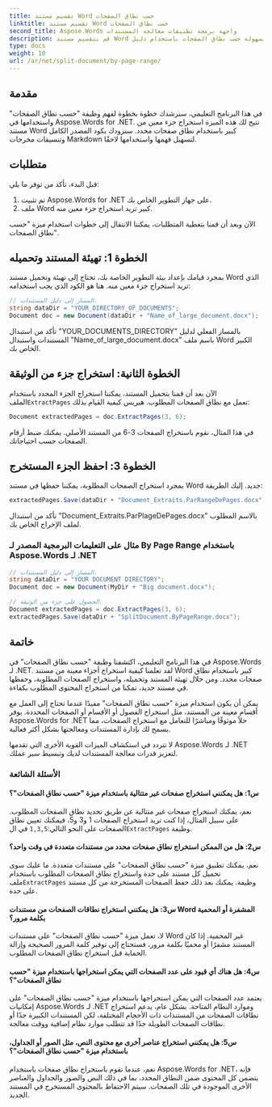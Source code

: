 ```yaml
---
title: تقسيم مستند Word حسب نطاق الصفحات
linktitle: تقسيم مستند Word حسب نطاق الصفحات
second_title: Aspose.Words واجهة برمجة تطبيقات معالجة المستندات
description: قم بتقسيم مستند Word بسهولة حسب نطاق الصفحات باستخدام دليل Aspose.Words for .NET خطوة بخطوة.
type: docs
weight: 10
url: /ar/net/split-document/by-page-range/
---
```


## مقدمة
في هذا البرنامج التعليمي، سنرشدك خطوة بخطوة لفهم وظيفة "حسب نطاق الصفحات" واستخدامها في Aspose.Words for .NET. تتيح لك هذه الميزة استخراج جزء معين من مستند Word كبير باستخدام نطاق صفحات محدد. سنزودك بكود المصدر الكامل وتنسيقات مخرجات Markdown لتسهيل فهمها واستخدامها لاحقًا.

## متطلبات
قبل البدء، تأكد من توفر ما يلي:

1. تم تثبيت Aspose.Words for .NET على جهاز التطوير الخاص بك.
2. ملف Word كبير تريد استخراج جزء معين منه.

الآن وبعد أن قمنا بتغطية المتطلبات، يمكننا الانتقال إلى خطوات استخدام ميزة "حسب نطاق الصفحات".

## الخطوة 1: تهيئة المستند وتحميله
بمجرد قيامك بإعداد بيئة التطوير الخاصة بك، تحتاج إلى تهيئة وتحميل مستند Word الذي تريد استخراج جزء معين منه. هنا هو الكود الذي يجب استخدامه:

```csharp
// المسار إلى دليل المستندات.
string dataDir = "YOUR_DIRECTORY_OF_DOCUMENTS";
Document doc = new Document(dataDir + "Name_of_large_document.docx");
```

تأكد من استبدال "YOUR_DOCUMENTS_DIRECTORY" بالمسار الفعلي لدليل المستندات واستبدال "Name_of_large_document.docx" باسم ملف Word الكبير الخاص بك.

## الخطوة الثانية: استخراج جزء من الوثيقة
 الآن بعد أن قمنا بتحميل المستند، يمكننا استخراج الجزء المحدد باستخدام الملف`ExtractPages` تعمل مع نطاق الصفحات المطلوب. هيريس كيفية القيام بذلك:

```csharp
Document extractedPages = doc.ExtractPages(3, 6);
```

في هذا المثال، نقوم باستخراج الصفحات 3-6 من المستند الأصلي. يمكنك ضبط أرقام الصفحات حسب احتياجاتك.

## الخطوة 3: احفظ الجزء المستخرج
بمجرد استخراج الصفحات المطلوبة، يمكننا حفظها في مستند Word جديد. إليك الطريقة:

```csharp
extractedPages.Save(dataDir + "Document_Extraits.ParRangeDePages.docx");
```

تأكد من استبدال "Document_Extraits.ParPlageDePages.docx" بالاسم المطلوب لملف الإخراج الخاص بك.

### مثال على التعليمات البرمجية المصدر لـ By Page Range باستخدام Aspose.Words لـ .NET

```csharp
// المسار إلى دليل المستندات.
string dataDir = "YOUR DOCUMENT DIRECTORY";
Document doc = new Document(MyDir + "Big document.docx");

// الحصول على جزء من الوثيقة.
Document extractedPages = doc.ExtractPages(3, 6);
extractedPages.Save(dataDir + "SplitDocument.ByPageRange.docx");
```

## خاتمة

في هذا البرنامج التعليمي، اكتشفنا وظيفة "حسب نطاق الصفحات" في Aspose.Words لـ .NET. لقد تعلمنا كيفية استخراج أجزاء معينة من مستند Word كبير باستخدام نطاق صفحات محدد. ومن خلال تهيئة المستند وتحميله، واستخراج الصفحات المطلوبة، وحفظها في مستند جديد، تمكنا من استخراج المحتوى المطلوب بكفاءة.

يمكن أن يكون استخدام ميزة "حسب نطاق الصفحات" مفيدًا عندما تحتاج إلى العمل مع أقسام معينة من المستند، مثل استخراج الفصول أو الأقسام أو الصفحات المحددة. يوفر Aspose.Words for .NET حلاً موثوقًا ومباشرًا للتعامل مع استخراج الصفحات، مما يسمح لك بإدارة المستندات ومعالجتها بشكل أكثر فعالية.

لا تتردد في استكشاف الميزات القوية الأخرى التي تقدمها Aspose.Words لـ .NET لتعزيز قدرات معالجة المستندات لديك وتبسيط سير عملك.

### الأسئلة الشائعة

#### س1: هل يمكنني استخراج صفحات غير متتالية باستخدام ميزة "حسب نطاق الصفحات"؟
 نعم، يمكنك استخراج صفحات غير متتالية عن طريق تحديد نطاق الصفحات المطلوب. على سبيل المثال، إذا كنت تريد استخراج الصفحات 1 و3 و5، فيمكنك تعيين نطاق الصفحات على النحو التالي:`1,3,5` في ال`ExtractPages` وظيفة.

#### س2: هل من الممكن استخراج نطاق صفحات محدد من مستندات متعددة في وقت واحد؟
نعم، يمكنك تطبيق ميزة "حسب نطاق الصفحات" على مستندات متعددة. ما عليك سوى تحميل كل مستند على حدة واستخراج نطاق الصفحات المطلوب باستخدام ملف`ExtractPages` وظيفة. يمكنك بعد ذلك حفظ الصفحات المستخرجة من كل مستند على حدة.

#### س3: هل يمكنني استخراج نطاقات الصفحات من مستندات Word المشفرة أو المحمية بكلمة مرور؟
لا، تعمل ميزة "حسب نطاق الصفحات" على مستندات Word غير المحمية. إذا كان المستند مشفرًا أو محميًا بكلمة مرور، فستحتاج إلى توفير كلمة المرور الصحيحة وإزالة الحماية قبل استخراج نطاق الصفحات المطلوب.

#### س4: هل هناك أي قيود على عدد الصفحات التي يمكن استخراجها باستخدام ميزة "حسب نطاق الصفحات"؟
يعتمد عدد الصفحات التي يمكن استخراجها باستخدام ميزة "حسب نطاق الصفحات" على إمكانيات Aspose.Words لـ .NET وموارد النظام المتاحة. بشكل عام، يدعم استخراج نطاقات الصفحات من المستندات ذات الأحجام المختلفة، لكن المستندات الكبيرة جدًا أو نطاقات الصفحات الطويلة جدًا قد تتطلب موارد نظام إضافية ووقت معالجة.

#### س5: هل يمكنني استخراج عناصر أخرى مع محتوى النص، مثل الصور أو الجداول، باستخدام ميزة "حسب نطاق الصفحات"؟
نعم، عندما تقوم باستخراج نطاق صفحات باستخدام Aspose.Words for .NET، فإنه يتضمن كل المحتوى ضمن النطاق المحدد، بما في ذلك النص والصور والجداول والعناصر الأخرى الموجودة في تلك الصفحات. سيتم الاحتفاظ بالمحتوى المستخرج في المستند الجديد.


